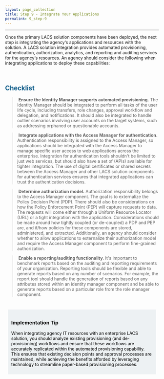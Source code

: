 ```yaml
---
layout: page_collection
title: Step 9 - Integrate Your Applications
permalink: 9_step-9
---
```

<script>
$(function() {
  $( "#accordion" ).accordion({
    heightStyle: "content",
    collapsible: "true",
    active: "false"
  });
});
</script>

<script src="https://use.fontawesome.com/e20c671b68.js"></script>
-----------------------------------------------------------

Once the primary LACS solution components have been deployed, the next step is integrating the agency‘s applications and resources with the solution. A  LACS solution integration provides automated provisioning, authentication, authorization, analytics, and reporting and auditing services for the agency‘s resources. An agency should consider the following when integrating applications to deploy these capabilities:

<br>

## <span style="color: #0C5C89">**Checklist**</span>

> <i class="fa fa-check-square-o"></i> &nbsp;**Ensure the Identity Manager supports automated provisioning.** The Identity Manager should be integrated to perform all tasks of the user life cycle, including transfers, role changes, approval workflow and delegation, and notifications. It should also be integrated to handle outlier scenarios involving user accounts on the target systems, such as addressing orphaned or questionable accounts.

> <i class="fa fa-check-square-o"></i> &nbsp;**Integrate applications with the Access Manager for authentication.** Authentication responsibility is assigned to the Access Manager, so applications should be integrated with the Access Manager to manage specific user access to web applications across the enterprise. Integration for authentication tools shouldn't be limited to just web services, but should also have a set of (APIs) available for tighter integration. The use of digital certificates or shared secrets between the Access Manager and other LACS solution components for authentication services ensures that integrated applications can trust the authentication decisions.

> <i class="fa fa-check-square-o"></i> &nbsp;**Determine authorization model.** Authorization responsibility belongs to the Access Manager component. The goal is to externalize the Policy Decision Point (PDP). There should also be considerations on how the Policy Enforcement Point (PEP) will capture requests to data. The requests will come either through a Uniform Resource Locator (URL) or a tight integration with the application. Considerations should be made around how tightly coupled (or de-coupled) a PDP and PEP are, and if/how policies for these components are stored, administered, and extracted. Additionally, an agency should consider whether to allow applications to externalize their authorization model and require the Access Manager component to perform fine-grained authorization. 

> <i class="fa fa-check-square-o"></i> &nbsp;**Enable a reporting/auditing functionality**. It's important to benchmark reports based on the auditing and reporting requirements of your organization. Reporting tools should be flexible and able to generate reports based on any number of scenarios. For example, the report tool should handle the generation of reports based on any attributes stored within an identity manager component and be able to generate reports based on a particular role from the role manager component.

<br>

<div style="background-color: #edf1f3;color: black;margin: 10px;padding: 10px">

<h3><span>Implementation Tip</span></h3>
<p><span>When integrating agency IT resources with an enterprise LACS solution, you should analyze existing provisioning (and de-provisioning) workflows and ensure that these workflows are accurately replicated within the automated provisioning capability. This ensures that existing decision points and approval processes are maintained, while achieving the benefits afforded by leveraging technology to streamline paper-based provisioning processes.</span></p>

</div>
